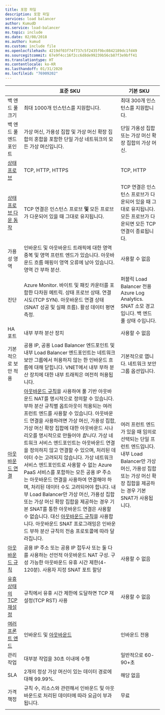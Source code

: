 ```yaml
---
title: 포함 파일
description: 포함 파일
services: load balancer
author: KumudD
ms.service: load-balancer
ms.topic: include
ms.date: 02/08/2018
ms.author: kumud
ms.custom: include file
ms.openlocfilehash: 4219df03f74f737c5f2435f9bc0842189dc1fd49
ms.sourcegitcommit: 67e9f4cc16f2cc6d8de99239b56cb87f3e9bff41
ms.translationtype: HT
ms.contentlocale: ko-KR
ms.lasthandoff: 01/31/2020
ms.locfileid: "76909202"
---
```

| | 표준 SKU | 기본 SKU |
| --- | --- | --- |
| 백 엔드 풀 크기 | 최대 1000개 인스턴스를 지원합니다. | 최대 300개 인스턴스를 지원합니다. |
| 백 엔드 풀 엔드포인트 | 가상 머신, 가용성 집합 및 가상 머신 확장 집합의 혼합을 포함한 단일 가상 네트워크의 모든 가상 머신입니다. | 단일 가용성 집합 또는 가상 머신 확장 집합의 가상 머신. |
| [상태 프로브](../articles/load-balancer/load-balancer-custom-probe-overview.md#types) | TCP, HTTP, HTTPS | TCP, HTTP |
| [상태 프로브 다운 동작](../articles/load-balancer/load-balancer-custom-probe-overview.md#probedown) | TCP 연결은 인스턴스 프로브 __및__ 모든 프로브가 다운되어 있을 때 그대로 유지됩니다. | TCP 연결은 인스턴스 프로브가 다운되어 있을 때 그대로 유지됩니다. 모든 프로브가 다운되면 모든 TCP 연결이 종료됩니다. |
| 가용성 영역 | 인바운드 및 아웃바운드 트래픽에 대한 영역 중복 및 영역 프런트 엔드가 있습니다. 아웃바운드 흐름 매핑이 영역 오류에 남아 있습니다. 영역 간 부하 분산. | 사용할 수 없음 |
| 진단 | Azure Monitor. 바이트 및 패킷 카운터를 포함한 다차원 메트릭. 상태 프로브 상태. 연결 시도(TCP SYN). 아웃바운드 연결 상태(SNAT 성공 및 실패 흐름). 활성 데이터 평면 측정. | 퍼블릭 Load Balancer 전용 Azure Log Analytics. SNAT 소모 경고입니다. 백 엔드 풀 상태 수입니다. |
| HA 포트 | 내부 부하 분산 장치 | 사용할 수 없음 |
| 기본적으로 보안 적용 | 공용 IP, 공용 Load Balancer 엔드포인트 및 내부 Load Balancer 엔드포인트는 네트워크 보안 그룹에서 허용하지 않는 한 인바운드 흐름에 대해 닫힙니다. VNET에서 내부 부하 분산 장치에 대한 내부 트래픽은 여전히 허용됩니다. | 기본적으로 엽니다. 네트워크 보안 그룹 옵션입니다. |
| [아웃바운드 연결](../articles/load-balancer/load-balancer-outbound-connections.md) | [아웃바운드 규칙](../articles/load-balancer/load-balancer-outbound-rules-overview.md)을 사용하여 풀 기반 아웃바운드 NAT를 명시적으로 정의할 수 있습니다. 부하 분산 규칙별 옵트아웃이 적용되는 여러 프런트 엔드를 사용할 수 있습니다. 아웃바운드 연결을 사용하려면 가상 머신, 가용성 집합, 가상 머신 확장 집합에 대한 아웃바운드 시나리오를 명시적으로 만들어야 _합니다_. 가상 네트워크 서비스 엔드포인트는 아웃바운드 연결을 정의하지 않고 연결할 수 있으며, 처리된 데이터 수는 고려되지 않습니다. 가상 네트워크 서비스 엔드포인트로 사용할 수 없는 Azure PaaS 서비스를 포함하는 모든 공용 IP 주소는 아웃바운드 연결을 사용하여 연결해야 하며, 처리된 데이터 수도 고려되어야 합니다. 내부 Load Balancer만 가상 머신, 가용성 집합 또는 가상 머신 확장 집합을 제공하는 경우 기본 SNAT를 통한 아웃바운드 연결은 사용할 수 없습니다. 대신 [아웃바운드 규칙](../articles/load-balancer/load-balancer-outbound-rules-overview.md)을 사용합니다. 아웃바운드 SNAT 프로그래밍은 인바운드 부하 분산 규칙의 전송 프로토콜에 따라 달라집니다. | 여러 프런트 엔드가 있을 때 임의로 선택되는 단일 프런트 엔드입니다. 내부 Load Balancer만 가상 머신, 가용성 집합 또는 가상 머신 확장 집합을 제공하는 경우 기본 SNAT가 사용됩니다. |
| [아웃바운드 규칙](../articles/load-balancer/load-balancer-outbound-rules-overview.md) | 공용 IP 주소 또는 공용 IP 접두사 또는 둘 다를 사용하는 선언적 아웃바운드 NAT 구성. 구성 가능한 아웃바운드 유휴 시간 제한(4-120분). 사용자 지정 SNAT 포트 할당 | 사용할 수 없음 |
| [유휴 상태의 TCP 재설정](../articles/load-balancer/load-balancer-tcp-reset.md) | 규칙에서 유휴 시간 제한에 도달하면 TCP 재설정(TCP RST) 사용 | 사용할 수 없음 |
| [여러 프론트 엔드](../articles/load-balancer/load-balancer-multivip-overview.md) | 인바운드 및 [아웃바운드](../articles/load-balancer/load-balancer-outbound-connections.md) | 인바운드 전용 |
| 관리 작업 | 대부분 작업을 30초 이내에 수행 | 일반적으로 60-90+초 |
| SLA | 2개의 정상 가상 머신이 있는 데이터 경로에 대해 99.99%. | 해당 없음 | 
| 가격 책정 | 규칙 수, 리소스와 관련해서 인바운드 및 아웃바운드로 처리된 데이터에 따라 요금이 부과됩니다. | 무료 |
|  |  |  |
